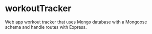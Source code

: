 # workoutTracker
Web app workout tracker that uses Mongo database with a Mongoose schema and handle routes with Express.
